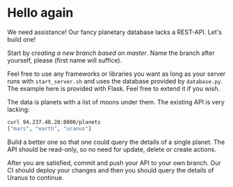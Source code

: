 # Hello again 

We need assistance! Our fancy planetary database lacks a REST-API. Let's
build one!

Start by *creating a new branch based on master*. Name the branch after
yourself, please (first name will suffice).

Feel free to use any frameworks or libraries you want as long as your 
server runs with `start_server.sh` and uses the database provided by 
`database.py`. The example here is provided with Flask. Feel free to 
extend it if you wish.

The data is planets with a list of moons under them. 
The existing API is very lacking:

```bash
curl 94.237.48.28:8000/planets
["mars", "earth", "uranus"]
```

Build a better one so that one could query the details of a single 
planet. The API should be read-only, so no need for update, delete or
create actions.

After you are satisfied, commit and push your API to your own branch. 
Our CI should deploy your changes and then you should query the details
of Uranus to continue.
